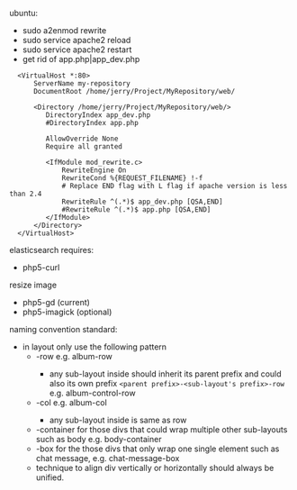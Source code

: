 ubuntu:
 - sudo a2enmod rewrite
 - sudo service apache2 reload
 - sudo service apache2 restart
 - get rid of app.php|app_dev.php
 ```
   <VirtualHost *:80>
       ServerName my-repository
       DocumentRoot /home/jerry/Project/MyRepository/web/

       <Directory /home/jerry/Project/MyRepository/web/>
          DirectoryIndex app_dev.php
          #DirectoryIndex app.php

          AllowOverride None
          Require all granted

          <IfModule mod_rewrite.c>
              RewriteEngine On
              RewriteCond %{REQUEST_FILENAME} !-f
              # Replace END flag with L flag if apache version is less than 2.4
              RewriteRule ^(.*)$ app_dev.php [QSA,END]
              #RewriteRule ^(.*)$ app.php [QSA,END]
          </IfModule>
       </Directory>
   </VirtualHost>
```
elasticsearch requires:
 - php5-curl

resize image
- php5-gd (current)
- php5-imagick (optional)

naming convention standard:
- in layout only use the following pattern
  - <prefix>-row e.g. album-row
    - any sub-layout inside should inherit its parent prefix and could also its own prefix `<parent prefix>-<sub-layout's prefix>-row` e.g. album-control-row
  - <prefix>-col e.g. album-col
    - any sub-layout inside is same as row
  - <prefix>-container for those divs that could wrap multiple other sub-layouts such as body e.g. body-container
  - <prefix>-box for the those divs that only wrap one single element such as chat message, e.g. chat-message-box
  - technique to align div vertically or horizontally should always be unified.

